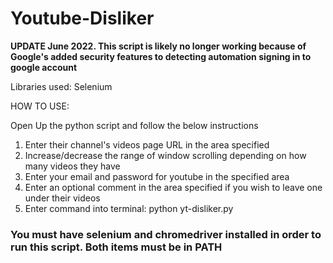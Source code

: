 # Youtube-Disliker


**UPDATE June 2022. This script is likely no longer working because of Google's added security features to detecting automation signing in to google account**


Libraries used: Selenium 

HOW TO USE:

Open Up the python script and follow the below instructions

1. Enter their channel's videos page URL in the area specified
2. Increase/decrease the range of window scrolling depending on how many videos they have
3. Enter your email and password for youtube in the specified area
4. Enter an optional comment in the area specified if you wish to leave one under their videos
5. Enter command into terminal: python yt-disliker.py 


### You must have selenium and chromedriver installed in order to run this script. Both items must be in PATH
